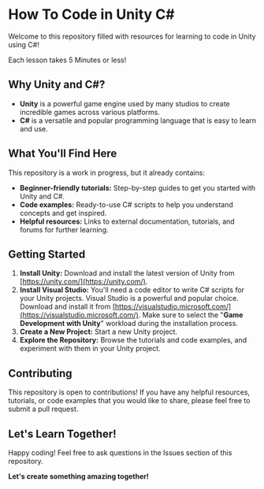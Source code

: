 # How To Code in Unity C#

Welcome to this repository filled with resources for learning to code in Unity using C#! 

Each lesson takes 5 Minutes or less!

## Why Unity and C#?

* **Unity** is a powerful game engine used by many studios to create incredible games across various platforms.
* **C#** is a versatile and popular programming language that is easy to learn and use.

## What You'll Find Here

This repository is a work in progress, but it already contains:

* **Beginner-friendly tutorials:**  Step-by-step guides to get you started with Unity and C#.
* **Code examples:**  Ready-to-use C# scripts to help you understand concepts and get inspired.
* **Helpful resources:**  Links to external documentation, tutorials, and forums for further learning.

## Getting Started

1. **Install Unity:** Download and install the latest version of Unity from [https://unity.com/](https://unity.com/).
2. **Install Visual Studio:**  You'll need a code editor to write C# scripts for your Unity projects.  Visual Studio is a powerful and popular choice.  Download and install it from [https://visualstudio.microsoft.com/](https://visualstudio.microsoft.com/).  Make sure to select the "**Game Development with Unity**" workload during the installation process.
3. **Create a New Project:** Start a new Unity project.
4. **Explore the Repository:** Browse the tutorials and code examples, and experiment with them in your Unity project.

## Contributing

This repository is open to contributions!  If you have any helpful resources, tutorials, or code examples that you would like to share, please feel free to submit a pull request.

## Let's Learn Together!

Happy coding!  Feel free to ask questions in the Issues section of this repository. 

**Let's create something amazing together!**
